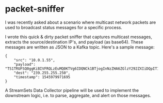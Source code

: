 # packet-sniffer

I was recently asked about a scenario where multicast network packets are used to broadcast status messages for a specific process.

I wrote this quick & dirty packet sniffer that captures multicast messages, extracts the source/destination IP's, and payload (as base64). These messages are written as JSON to a Kafka topic. Here's a sample message:

    {
        "src": "10.0.1.55",
        "payload": "TS1TRUFSQ0ggKiBIVFRQLzEuMQ0KTVg6IDQNCk1BTjogInNzZHA6ZGlzY292ZXIiDQpIT1NUOjIzOS4yNTUuMjU1LjI1MDoxOTAwDQpTVDogdXJuOnNjaGVtYXMtdXBucC1vcmc6ZGV2aWNlOlpvbmVQbGF5ZXI6MQ0KDQo=",
        "dest": "239.255.255.250",
        "timestamp": 1545979971695
    }

A StreamSets Data Collector pipeline will be used to implement the downstream logic, i.e. to parse, aggregate, and alert on those messages. 
